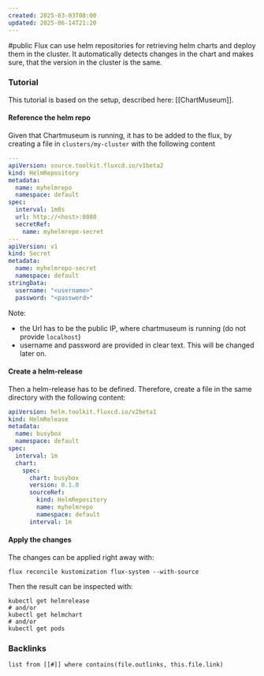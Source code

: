 ```yaml
---
created: 2025-03-03T08:00
updated: 2025-06-14T21:20
---
```

#public
Flux can use helm repositories for retrieving helm charts and deploy them in the cluster. It automatically detects changes in the chart and makes sure, that the version in the cluster is the same.

### Tutorial
This tutorial is based on the setup, described here: [[ChartMuseum]].


#### Reference the helm repo
Given that Chartmuseum is running, it has to be added to the flux, by creating a file in `clusters/my-cluster` with the following content

```yaml
---  
apiVersion: source.toolkit.fluxcd.io/v1beta2  
kind: HelmRepository  
metadata:  
  name: myhelmrepo  
  namespace: default  
spec:  
  interval: 1m0s  
  url: http://<host>:8080  
  secretRef:  
    name: myhelmrepo-secret  
---  
apiVersion: v1  
kind: Secret  
metadata:  
  name: myhelmrepo-secret  
  namespace: default  
stringData:  
  username: "<username>"  
  password: "<password>"
```

Note: 
- the Url has to be the public IP, where chartmuseum is running (do not provide `localhost`)
- username and password are provided in clear text. This will be changed later on. 

#### Create a helm-release
Then a helm-release has to be defined. Therefore, create a file in the same directory with the following content:

```yaml
apiVersion: helm.toolkit.fluxcd.io/v2beta1  
kind: HelmRelease  
metadata:  
  name: busybox  
  namespace: default  
spec:  
  interval: 1m  
  chart:  
    spec:  
      chart: busybox  
      version: 0.1.0  
      sourceRef:  
        kind: HelmRepository  
        name: myhelmrepo  
        namespace: default  
      interval: 1m
```
#### Apply the changes
The changes can be applied right away with: 
```shell
flux reconcile kustomization flux-system --with-source
```
Then the result can be inspected with:
```shell
kubectl get helmrelease
# and/or
kubectl get helmchart
# and/or
kubectl get pods
```


### Backlinks
```dataview 
list from [[#]] where contains(file.outlinks, this.file.link)
```

